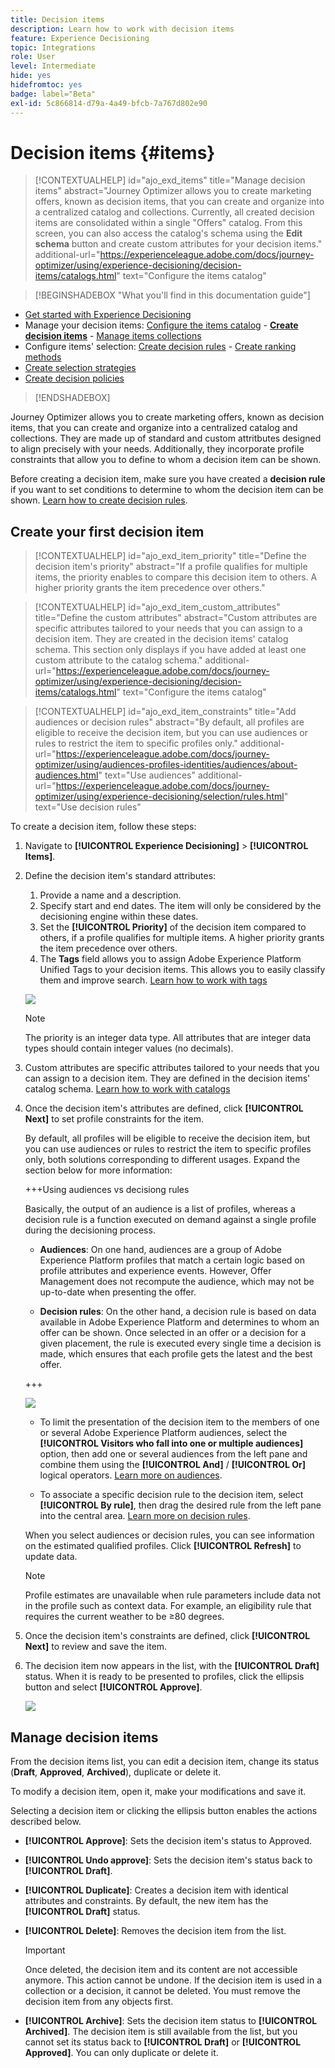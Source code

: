 ```yaml
---
title: Decision items
description: Learn how to work with decision items
feature: Experience Decisioning
topic: Integrations
role: User
level: Intermediate
hide: yes
hidefromtoc: yes
badge: label="Beta"
exl-id: 5c866814-d79a-4a49-bfcb-7a767d802e90
---
```

# Decision items {#items}

>[!CONTEXTUALHELP]
>id="ajo_exd_items"
>title="Manage decision items"
>abstract="Journey Optimizer allows you to create marketing offers, known as decision items, that you can create and organize into a centralized catalog and collections. Currently, all created decision items are consolidated within a single "Offers" catalog. From this screen, you can also access the catalog's schema using the **Edit schema** button and create custom attributes for your decision items."
>additional-url="https://experienceleague.adobe.com/docs/journey-optimizer/using/experience-decisioning/decision-items/catalogs.html" text="Configure the items catalog"

>[!BEGINSHADEBOX "What you'll find in this documentation guide"]

* [Get started with Experience Decisioning](gs-experience-decisioning.md)
* Manage your decision items: [Configure the items catalog](catalogs.md) - **[Create decision items](items.md)** - [Manage items collections](collections.md)
* Configure items' selection: [Create decision rules](rules.md) - [Create ranking methods](ranking.md)
* [Create selection strategies](selection-strategies.md)
* [Create decision policies](create-decision.md)

>[!ENDSHADEBOX]

Journey Optimizer allows you to create marketing offers, known as decision items, that you can create and organize into a centralized catalog and collections. They are made up of standard and custom attritbutes designed to align precisely with your needs. Additionally, they incorporate profile constraints that allow you to define to whom a decision item can be shown.

Before creating a decision item, make sure you have created a **decision rule** if you want to set conditions to determine to whom the decision item can be shown. [Learn how to create decision rules](rules.md). 

## Create your first decision item

>[!CONTEXTUALHELP]
>id="ajo_exd_item_priority"
>title="Define the decision item's priority"
>abstract="If a profile qualifies for multiple items, the priority enables to compare this decision item to others. A higher priority grants the item precedence over others."

>[!CONTEXTUALHELP]
>id="ajo_exd_item_custom_attributes"
>title="Define the custom attributes"
>abstract="Custom attributes are specific attributes tailored to your needs that you can assign to a decision item. They are created in the decision items' catalog schema. This section only displays if you have added at least one custom attribute to the catalog schema."
>additional-url="https://experienceleague.adobe.com/docs/journey-optimizer/using/experience-decisioning/decision-items/catalogs.html" text="Configure the items catalog"

>[!CONTEXTUALHELP]
>id="ajo_exd_item_constraints"
>title="Add audiences or decision rules"
>abstract="By default, all profiles are eligible to receive the decision item, but you can use audiences or rules to restrict the item to specific profiles only."
>additional-url="https://experienceleague.adobe.com/docs/journey-optimizer/using/audiences-profiles-identities/audiences/about-audiences.html" text="Use audiences"
>additional-url="https://experienceleague.adobe.com/docs/journey-optimizer/using/experience-decisioning/selection/rules.html" text="Use decision rules"

To create a decision item, follow these steps:

1. Navigate to **[!UICONTROL Experience Decisioning]** > **[!UICONTROL Items]**.

1. Define the decision item's standard attributes:

    1. Provide a name and a description.
    1. Specify start and end dates. The item will only be considered by the decisioning engine within these dates.
    1. Set the **[!UICONTROL Priority]** of the decision item compared to others, if a profile qualifies for multiple items. A higher priority grants the item precedence over others.
    1. The **Tags** field allows you to assign Adobe Experience Platform Unified Tags to your decision items. This allows you to easily classify them and improve search. [Learn how to work with tags](../start/search-filter-categorize.md#tags) 

    ![](assets/item-attributes.png)

    >[!NOTE]
    >
    >The priority is an integer data type. All attributes that are integer data types should contain integer values (no decimals).

1. Custom attributes are specific attributes tailored to your needs that you can assign to a decision item. They are defined in the decision items' catalog schema. [Learn how to work with catalogs](catalogs.md)

1. Once the decision item's attributes are defined, click **[!UICONTROL Next]** to set profile constraints for the item.

    By default, all profiles will be eligible to receive the decision item, but you can use audiences or rules to restrict the item to specific profiles only, both solutions corresponding to different usages. Expand the section below for more information:

    +++Using audiences vs decisiong rules

    Basically, the output of an audience is a list of profiles, whereas a decision rule is a function executed on demand against a single profile during the decisioning process.

    * **Audiences**: On one hand, audiences are a group of Adobe Experience Platform profiles that match a certain logic based on profile attributes and experience events. However, Offer Management does not recompute the audience, which may not be up-to-date when presenting the offer.

    * **Decision rules**: On the other hand, a decision rule is based on data available in Adobe Experience Platform and determines to whom an offer can be shown. Once selected in an offer or a decision for a given placement, the rule is executed every single time a decision is made, which ensures that each profile gets the latest and the best offer.

    +++

    ![](assets/item-constraints.png)

    * To limit the presentation of the decision item to the members of one or several Adobe Experience Platform audiences, select the **[!UICONTROL Visitors who fall into one or multiple audiences]** option, then add one or several audiences from the left pane and combine them using the **[!UICONTROL And]** / **[!UICONTROL Or]** logical operators. [Learn more on audiences](../audience/about-audiences.md).

    * To associate a specific decision rule to the decision item, select **[!UICONTROL By rule]**, then drag the desired rule from the left pane into the central area. [Learn more on decision rules](rules.md).

    When you select audiences or decision rules, you can see information on the estimated qualified profiles. Click **[!UICONTROL Refresh]** to update data.

    >[!NOTE]
    >
    >Profile estimates are unavailable when rule parameters include data not in the profile such as context data. For example, an eligibility rule that requires the current weather to be ≥80 degrees.

1. Once the decision item's constraints are defined, click **[!UICONTROL Next]** to review and save the item.

1. The decision item now appears in the list, with the **[!UICONTROL Draft]** status. When it is ready to be presented to profiles, click the ellipsis button and select **[!UICONTROL Approve]**. 

    ![](assets/item-approve.png)

## Manage decision items

From the decision items list, you can edit a decision item, change its status (**Draft**, **Approved**, **Archived**), duplicate or delete it.

To modify a decision item, open it, make your modifications and save it.

Selecting a decision item or clicking the ellipsis button enables the actions described below.

* **[!UICONTROL Approve]**: Sets the decision item's status to Approved.
* **[!UICONTROL Undo approve]**: Sets the decision item's status back to **[!UICONTROL Draft]**.
* **[!UICONTROL Duplicate]**: Creates a decision item with identical attributes and constraints. By default, the new item has the **[!UICONTROL Draft]** status.
* **[!UICONTROL Delete]**: Removes the decision item from the list.

    >[!IMPORTANT]
    >
    >Once deleted, the decision item and its content are not accessible anymore. This action cannot be undone. If the decision item is used in a collection or a decision, it cannot be deleted. You must remove the decision item from any objects first.

* **[!UICONTROL Archive]**: Sets the decision item status to **[!UICONTROL Archived]**. The decision item is still available from the list, but you cannot set its status back to **[!UICONTROL Draft]** or **[!UICONTROL Approved]**. You can only duplicate or delete it.
